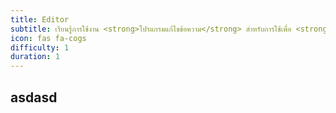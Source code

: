 ```yaml
---
title: Editor
subtitle: เรียนรู้การใช้งาน <strong>โปรแกรมแก้ไขข้อความ</strong> สำหรับการใช้เพื่อ <strong>การเขียนโปรแกรม</strong> ที่จำเป็นสำหรับการเริ่มต้น
icon: fas fa-cogs
difficulty: 1
duration: 1
---
```


## asdasd
